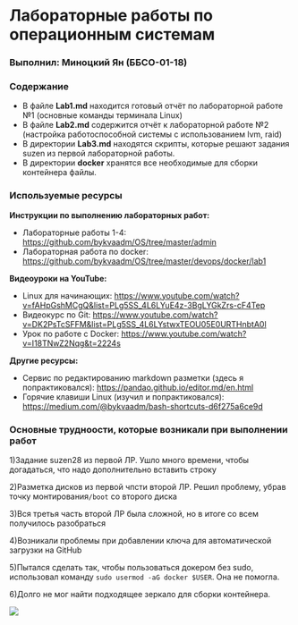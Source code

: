 # Лабораторные работы по операционным системам
### Выполнил: Миноцкий Ян (ББСО-01-18)
### Содержание
- В файле **Lab1.md** находится готовый отчёт по лабораторной работе №1 (основные команды терминала Linux)
- В файле **Lab2.md** содержится отчёт к лабораторной работе №2 (настройка работоспособной системы с использованием lvm, raid)
- В директории **Lab3.md** находятся скрипты, которые решают задания suzen из первой лабораторной работы.
- В директории **docker** хранятся все необходимые для сборки контейнера файлы.

### Используемые ресурсы
**Инструкции по выполнению лабораторных работ:**
- Лабораторные работы 1-4: https://github.com/bykvaadm/OS/tree/master/admin
- Лабораторная работа по docker: https://github.com/bykvaadm/OS/tree/master/devops/docker/lab1

**Видеоуроки на YouTube:**
- Linux для начинающих: https://www.youtube.com/watch?v=fAHpGshMCgQ&list=PLg5SS_4L6LYuE4z-3BgLYGkZrs-cF4Tep
- Видеокурс по Git: https://www.youtube.com/watch?v=DK2PsTcSFFM&list=PLg5SS_4L6LYstwxTEOU05E0URTHnbtA0l
- Урок по работе с Docker: https://www.youtube.com/watch?v=I18TNwZ2Nqg&t=2224s

**Другие ресурсы:**
- Сервис по редактированию markdown разметки (здесь я попрактиковался): https://pandao.github.io/editor.md/en.html
- Горячие клавиши Linux (изучил и попрактиковался): https://medium.com/@bykvaadm/bash-shortcuts-d6f275a6ce9d

### Основные трудноости, которые возникали при выполнении работ
1)Задание suzen28 из первой ЛР. Ушло много времени, чтобы догадаться, что надо дополнительно вставить строку

2)Разметка дисков из первой чпсти второй ЛР. Решил проблему, убрав точку монтирования`/boot`  со второго диска

3)Вся третья часть второй ЛР была сложной, но в итоге со всем получилось разобраться

4)Возникали проблемы при добавлении ключа для автоматической загрузки на GitHub

5)Пытался сделать так, чтобы пользоваться докером без sudo, использовал команду `sudo usermod -aG docker $USER`. Она не помогла.

6)Долго не мог найти подходящее зеркало для сборки контейнера.

![](https://github.com/Yan-Minotskiy/labOS/blob/master/screenshots/image.png)
